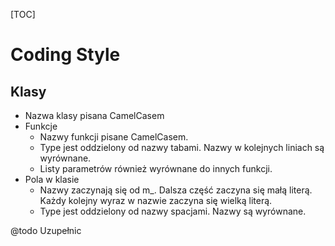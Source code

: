 [TOC]

# Coding Style

## Klasy

- Nazwa klasy pisana CamelCasem
- Funkcje
    - Nazwy funkcji pisane CamelCasem.
    - Type jest oddzielony od nazwy tabami. Nazwy w kolejnych liniach są wyrównane.
    - Listy parametrów również wyrównane do innych funkcji.
- Pola w klasie
    - Nazwy zaczynają się od m_. Dalsza część zaczyna się małą literą. Każdy kolejny wyraz w nazwie zaczyna się wielką literą.
    - Type jest oddzielony od nazwy spacjami. Nazwy są wyrównane.


@todo Uzupełnic